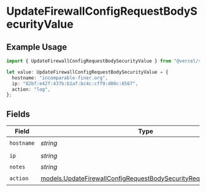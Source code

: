 # UpdateFirewallConfigRequestBodySecurityValue

## Example Usage

```typescript
import { UpdateFirewallConfigRequestBodySecurityValue } from "@vercel/sdk/models/updatefirewallconfigop.js";

let value: UpdateFirewallConfigRequestBodySecurityValue = {
  hostname: "incomparable-finer.org",
  ip: "82bf:e42f:437b:b1af:bc4c:cff9:d00c:6567",
  action: "log",
};
```

## Fields

| Field                                                                                                                                        | Type                                                                                                                                         | Required                                                                                                                                     | Description                                                                                                                                  |
| -------------------------------------------------------------------------------------------------------------------------------------------- | -------------------------------------------------------------------------------------------------------------------------------------------- | -------------------------------------------------------------------------------------------------------------------------------------------- | -------------------------------------------------------------------------------------------------------------------------------------------- |
| `hostname`                                                                                                                                   | *string*                                                                                                                                     | :heavy_check_mark:                                                                                                                           | N/A                                                                                                                                          |
| `ip`                                                                                                                                         | *string*                                                                                                                                     | :heavy_check_mark:                                                                                                                           | N/A                                                                                                                                          |
| `notes`                                                                                                                                      | *string*                                                                                                                                     | :heavy_minus_sign:                                                                                                                           | N/A                                                                                                                                          |
| `action`                                                                                                                                     | [models.UpdateFirewallConfigRequestBodySecurityRequest8ValueAction](../models/updatefirewallconfigrequestbodysecurityrequest8valueaction.md) | :heavy_check_mark:                                                                                                                           | N/A                                                                                                                                          |